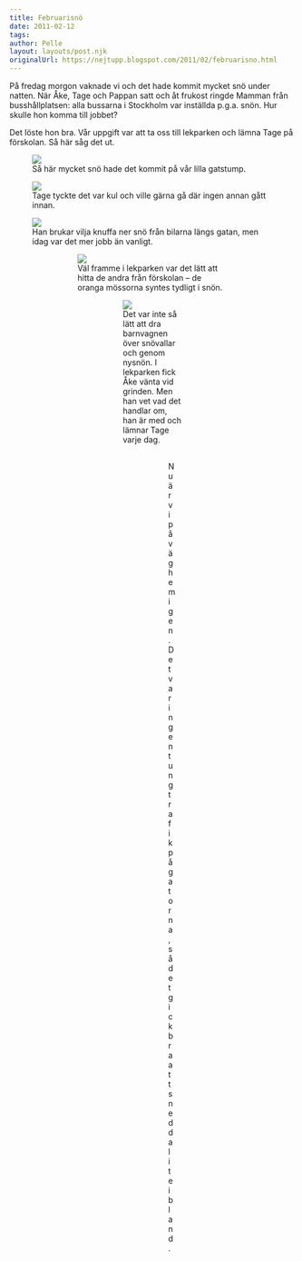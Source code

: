 ```yaml
---
title: Februarisnö
date: 2011-02-12
tags: 	
author: Pelle
layout: layouts/post.njk
originalUrl: https://nejtupp.blogspot.com/2011/02/februarisno.html
---
```


På fredag morgon vaknade vi och det hade kommit mycket snö under natten.  När Åke, Tage och Pappan satt och åt frukost ringde Mamman från  busshållplatsen: alla bussarna i Stockholm var inställda p.g.a. snön.  Hur skulle hon komma till jobbet?
  

Det löste hon bra. Vår uppgift var att ta oss till lekparken och lämna Tage på förskolan. Så här såg det ut.  

<figure>
	<img src="../../../img/2011/02/Snökaos vid lämning-IMG_0927.jpg">
	<figcaption>Så här mycket snö hade det kommit på vår lilla gatstump.</figcaption>
</figure>

<figure>
	<img src="../../../img/2011/02/Snökaos vid lämning-IMG_0917.jpg">
	<figcaption>Tage tyckte det var kul och ville gärna gå där ingen annan gått innan.</figcaption>
</figure>

<figure>
	 <img src="../../../img/2011/02/Snökaos vid lämning-IMG_0919.jpg">
	 <figcaption>Han brukar vilja knuffa ner snö från bilarna längs gatan, men idag var det mer jobb än vanligt.</figcaption>
<figure>

<figure>
	 <img src="../../../img/2011/02/Snökaos vid lämning-IMG_0923.jpg">
	 <figcaption>Väl framme i lekparken var det lätt att hitta de andra från förskolan – de oranga mössorna syntes tydligt i snön.</figcaption>
<figure>

<figure>
	 <img src="../../../img/2011/02/Snökaos vid lämning-IMG_0925.jpg">
	 <figcaption>Det var inte så lätt att dra barnvagnen över snövallar och genom nysnön. I lekparken fick Åke vänta vid grinden. Men han vet vad det handlar om, han är med och lämnar Tage varje dag.</figcaption>
<figure>

<figure>
	 <img src="../../../img/2011/02/Snökaos vid lämning-IMG_0926.jpg">
	 <figcaption>Nu är vi på väg hem igen. Det var ingen tung trafik på gatorna, så det gick bra att snedda lite ibland.</figcaption>
</figure>
